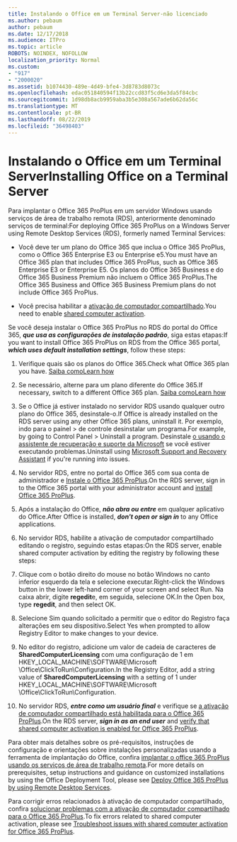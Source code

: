 ```yaml
---
title: Instalando o Office em um Terminal Server-não licenciado
ms.author: pebaum
author: pebaum
ms.date: 12/17/2018
ms.audience: ITPro
ms.topic: article
ROBOTS: NOINDEX, NOFOLLOW
localization_priority: Normal
ms.custom:
- "917"
- "2000020"
ms.assetid: b1074430-489e-4d49-bfe4-3d8783d8073c
ms.openlocfilehash: edac051840594f13b22ccd83f5cd6e3da5f84cbc
ms.sourcegitcommit: 1d98db8acb9959aba3b5e308a567ade6b62da56c
ms.translationtype: MT
ms.contentlocale: pt-BR
ms.lasthandoff: 08/22/2019
ms.locfileid: "36498403"
---
```

# <a name="installing-office-on-a-terminal-server"></a><span data-ttu-id="b97fd-102">Instalando o Office em um Terminal Server</span><span class="sxs-lookup"><span data-stu-id="b97fd-102">Installing Office on a Terminal Server</span></span>

<span data-ttu-id="b97fd-103">Para implantar o Office 365 ProPlus em um servidor Windows usando serviços de área de trabalho remota (RDS), anteriormente denominado serviços de terminal:</span><span class="sxs-lookup"><span data-stu-id="b97fd-103">For deploying Office 365 ProPlus on a Windows Server using Remote Desktop Services (RDS), formerly named Terminal Services:</span></span>
  
- <span data-ttu-id="b97fd-104">Você deve ter um plano do Office 365 que inclua o Office 365 ProPlus, como o Office 365 Enterprise E3 ou Enterprise e5.</span><span class="sxs-lookup"><span data-stu-id="b97fd-104">You must have an Office 365 plan that includes Office 365 ProPlus, such as Office 365 Enterprise E3 or Enterprise E5.</span></span> <span data-ttu-id="b97fd-105">Os planos do Office 365 Business e do Office 365 Business Premium não incluem o Office 365 ProPlus.</span><span class="sxs-lookup"><span data-stu-id="b97fd-105">The Office 365 Business and Office 365 Business Premium plans do not include Office 365 ProPlus.</span></span>

- <span data-ttu-id="b97fd-106">Você precisa habilitar a [ativação de computador compartilhado](https://docs.microsoft.com/DeployOffice/overview-of-shared-computer-activation-for-office-365-proplus).</span><span class="sxs-lookup"><span data-stu-id="b97fd-106">You need to enable [shared computer activation](https://docs.microsoft.com/DeployOffice/overview-of-shared-computer-activation-for-office-365-proplus).</span></span>

<span data-ttu-id="b97fd-107">Se você deseja instalar o Office 365 ProPlus no RDS do portal do Office 365, ***que usa as configurações de instalação padrão***, siga estas etapas:</span><span class="sxs-lookup"><span data-stu-id="b97fd-107">If you want to install Office 365 ProPlus on RDS from the Office 365 portal, ***which uses default installation settings***, follow these steps:</span></span>
  
1. <span data-ttu-id="b97fd-108">Verifique quais são os planos do Office 365.</span><span class="sxs-lookup"><span data-stu-id="b97fd-108">Check what Office 365 plan you have.</span></span> [<span data-ttu-id="b97fd-109">Saiba como</span><span class="sxs-lookup"><span data-stu-id="b97fd-109">Learn how</span></span>](https://docs.microsoft.com/office365/admin/admin-overview/what-subscription-do-i-have)

2. <span data-ttu-id="b97fd-110">Se necessário, alterne para um plano diferente do Office 365.</span><span class="sxs-lookup"><span data-stu-id="b97fd-110">If necessary, switch to a different Office 365 plan.</span></span> [<span data-ttu-id="b97fd-111">Saiba como</span><span class="sxs-lookup"><span data-stu-id="b97fd-111">Learn how</span></span>](https://docs.microsoft.com/office365/admin/subscriptions-and-billing/switch-to-a-different-plan)

3. <span data-ttu-id="b97fd-112">Se o Office já estiver instalado no servidor RDS usando qualquer outro plano do Office 365, desinstale-o.</span><span class="sxs-lookup"><span data-stu-id="b97fd-112">If Office is already installed on the RDS server using any other Office 365 plans, uninstall it.</span></span> <span data-ttu-id="b97fd-113">Por exemplo, indo para o painel \> de controle desinstalar um programa.</span><span class="sxs-lookup"><span data-stu-id="b97fd-113">For example, by going to Control Panel \> Uninstall a program.</span></span> <span data-ttu-id="b97fd-114">Desinstale [o usando o assistente de recuperação e suporte da Microsoft](https://aka.ms/SARA-OfficeUninstall-Alchemy) se você estiver executando problemas.</span><span class="sxs-lookup"><span data-stu-id="b97fd-114">Uninstall using [Microsoft Support and Recovery Assistant](https://aka.ms/SARA-OfficeUninstall-Alchemy) if you're running into issues.</span></span>

4. <span data-ttu-id="b97fd-115">No servidor RDS, entre no portal do Office 365 com sua conta de administrador e [Instale o Office 365 ProPlus](https://portal.office.com/OLS/MySoftware.aspx).</span><span class="sxs-lookup"><span data-stu-id="b97fd-115">On the RDS server, sign in to the Office 365 portal with your administrator account and [install Office 365 ProPlus](https://portal.office.com/OLS/MySoftware.aspx).</span></span>

5. <span data-ttu-id="b97fd-116">Após a instalação do Office, ***não abra ou entre*** em qualquer aplicativo do Office.</span><span class="sxs-lookup"><span data-stu-id="b97fd-116">After Office is installed, ***don't open or sign in*** to any Office applications.</span></span>

6. <span data-ttu-id="b97fd-117">No servidor RDS, habilite a ativação de computador compartilhado editando o registro, seguindo estas etapas:</span><span class="sxs-lookup"><span data-stu-id="b97fd-117">On the RDS server, enable shared computer activation by editing the registry by following these steps:</span></span>

1. <span data-ttu-id="b97fd-118">Clique com o botão direito do mouse no botão Windows no canto inferior esquerdo da tela e selecione executar.</span><span class="sxs-lookup"><span data-stu-id="b97fd-118">Right-click the Windows button in the lower left-hand corner of your screen and select Run.</span></span> <span data-ttu-id="b97fd-119">Na caixa abrir, digite **regedit**e, em seguida, selecione OK.</span><span class="sxs-lookup"><span data-stu-id="b97fd-119">In the Open box, type **regedit**, and then select OK.</span></span>

2. <span data-ttu-id="b97fd-120">Selecione Sim quando solicitado a permitir que o editor do Registro faça alterações em seu dispositivo.</span><span class="sxs-lookup"><span data-stu-id="b97fd-120">Select Yes when prompted to allow Registry Editor to make changes to your device.</span></span>

3. <span data-ttu-id="b97fd-121">No editor do registro, adicione um valor de cadeia de caracteres de **SharedComputerLicensing** com uma configuração de 1 em HKEY_LOCAL_MACHINE\SOFTWARE\Microsoft \Office\ClickToRun\Configuration.</span><span class="sxs-lookup"><span data-stu-id="b97fd-121">In the Registry Editor, add a string value of **SharedComputerLicensing** with a setting of 1 under HKEY_LOCAL_MACHINE\SOFTWARE\Microsoft \Office\ClickToRun\Configuration.</span></span>

7. <span data-ttu-id="b97fd-122">No servidor RDS, ***entre como um usuário final*** e verifique se [a ativação de computador compartilhado está habilitada para o Office 365 ProPlus](https://docs.microsoft.com/DeployOffice/troubleshoot-issues-with-shared-computer-activation-for-office-365-proplus#verify-that-activation-for-office-365-proplus-succeeded).</span><span class="sxs-lookup"><span data-stu-id="b97fd-122">On the RDS server, ***sign in as an end user*** and [verify that shared computer activation is enabled for Office 365 ProPlus](https://docs.microsoft.com/DeployOffice/troubleshoot-issues-with-shared-computer-activation-for-office-365-proplus#verify-that-activation-for-office-365-proplus-succeeded).</span></span>

<span data-ttu-id="b97fd-123">Para obter mais detalhes sobre os pré-requisitos, instruções de configuração e orientações sobre instalações personalizadas usando a ferramenta de implantação do Office, confira [implantar o office 365 ProPlus usando os serviços de área de trabalho remota](https://docs.microsoft.com/DeployOffice/deploy-office-365-proplus-by-using-remote-desktop-services).</span><span class="sxs-lookup"><span data-stu-id="b97fd-123">For more details on prerequisites, setup instructions and guidance on customized installations by using the Office Deployment Tool, please see [Deploy Office 365 ProPlus by using Remote Desktop Services](https://docs.microsoft.com/DeployOffice/deploy-office-365-proplus-by-using-remote-desktop-services).</span></span>
  
<span data-ttu-id="b97fd-124">Para corrigir erros relacionados à ativação de computador compartilhado, confira [solucionar problemas com a ativação de computador compartilhado para o Office 365 ProPlus](https://docs.microsoft.com/DeployOffice/troubleshoot-issues-with-shared-computer-activation-for-office-365-proplus).</span><span class="sxs-lookup"><span data-stu-id="b97fd-124">To fix errors related to shared computer activation, please see [Troubleshoot issues with shared computer activation for Office 365 ProPlus](https://docs.microsoft.com/DeployOffice/troubleshoot-issues-with-shared-computer-activation-for-office-365-proplus).</span></span>
  